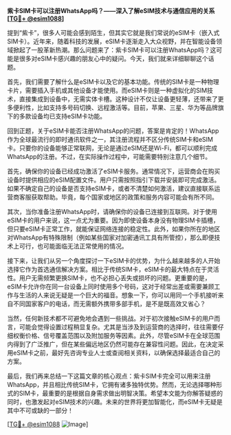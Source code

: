 **紫卡SIM卡可以注册WhatsApp吗？——深入了解eSIM技术与通信应用的关系[[TG💪+ @esim1088](https://t.me/s/esim1088)]**

提到“紫卡”，很多人可能会感到陌生，但其实它就是我们常说的eSIM卡（嵌入式SIM卡）。近年来，随着科技的发展，eSIM卡逐渐走入大众视野，并在智能设备领域掀起了一股革新热潮。那么问题来了：紫卡SIM卡可以注册WhatsApp吗？这可能是很多对eSIM卡感兴趣的朋友心中的疑问。今天，我们就来详细聊聊这个话题。

首先，我们需要了解什么是eSIM卡以及它的基本功能。传统的SIM卡是一种物理卡片，需要插入手机或其他设备才能使用。而eSIM卡则是一种虚拟化的SIM技术，直接集成到设备中，无需实体卡槽。这种设计不仅让设备更轻薄，还带来了更多便利性，比如支持多号码切换、远程激活等。目前，苹果、三星、华为等品牌旗下的多款设备均已支持eSIM卡功能。

回到正题，关于eSIM卡能否注册WhatsApp的问题，答案是肯定的！WhatsApp作为全球最流行的即时通讯软件之一，其注册流程并不区分传统SIM卡和eSIM卡。只要你的设备能够正常联网，无论是通过eSIM还是Wi-Fi，都可以顺利完成WhatsApp的注册。不过，在实际操作过程中，可能需要特别注意几个细节。

首先，确保你的设备已经成功激活了eSIM卡服务。通常情况下，运营商会在购买设备时提供相应的eSIM配置文件。用户只需按照指引下载并安装即可完成激活。如果不确定自己的设备是否支持eSIM卡，或者不清楚如何激活，建议直接联系运营商客服获取帮助。毕竟，每个国家或地区的政策和服务内容可能会有所不同。

其次，当你准备注册WhatsApp时，请确保你的设备已连接到互联网。对于使用eSIM卡的用户来说，这一点尤为重要。因为即使设备本身没有物理SIM卡插槽，但只要eSIM卡正常工作，就能保证网络连接的稳定性。此外，如果你所在的地区对WhatsApp有特殊限制（例如某些国家对加密通讯工具有所管控），那么即便技术上可行，也可能面临无法正常使用的情况。

接下来，让我们从另一个角度探讨一下eSIM卡的优势，为什么越来越多的人开始选择它作为首选通信解决方案。相比于传统SIM卡，eSIM卡的最大特点在于灵活性。用户无需频繁更换SIM卡，也不必担心丢失或损坏的问题。更重要的是，eSIM卡允许你在同一台设备上同时使用多个号码，这对于经常出差或需要兼顾工作与生活的人来说无疑是一个巨大的福音。想象一下，你可以用同一个手机接听来自不同国家客户的电话，而无需额外携带多部手机，是不是既高效又省心？

当然，任何新技术都不可避免地会遇到一些挑战。对于初次接触eSIM卡的用户而言，可能会觉得设置过程稍显复杂。尤其是当涉及到运营商的选择时，往往需要仔细权衡价格、信号覆盖范围以及附加服务等因素。此外，尽管eSIM卡在全球范围内得到了广泛推广，但在某些偏远地区仍然可能存在兼容性问题。因此，在决定采用eSIM卡之前，最好先咨询专业人士或查阅相关资料，以确保选择最适合自己的方案。

最后，我们再来总结一下这篇文章的核心观点：紫卡SIM卡完全可以用来注册WhatsApp，并且相比传统SIM卡，它拥有诸多独特优势。然而，无论选择哪种形式的SIM卡，最重要的是根据自身需求做出明智决策。希望本文能为你解答疑惑的同时，也激发起对eSIM技术的兴趣。未来的世界将更加智能化，而eSIM卡无疑是其中不可或缺的一部分！

[[TG💪+ @esim1088](https://t.me/s/esim1088) ![Image](https://i.postimg.cc/4NQfJmqS/Snipaste-2025-05-13-00-14-12.png)]